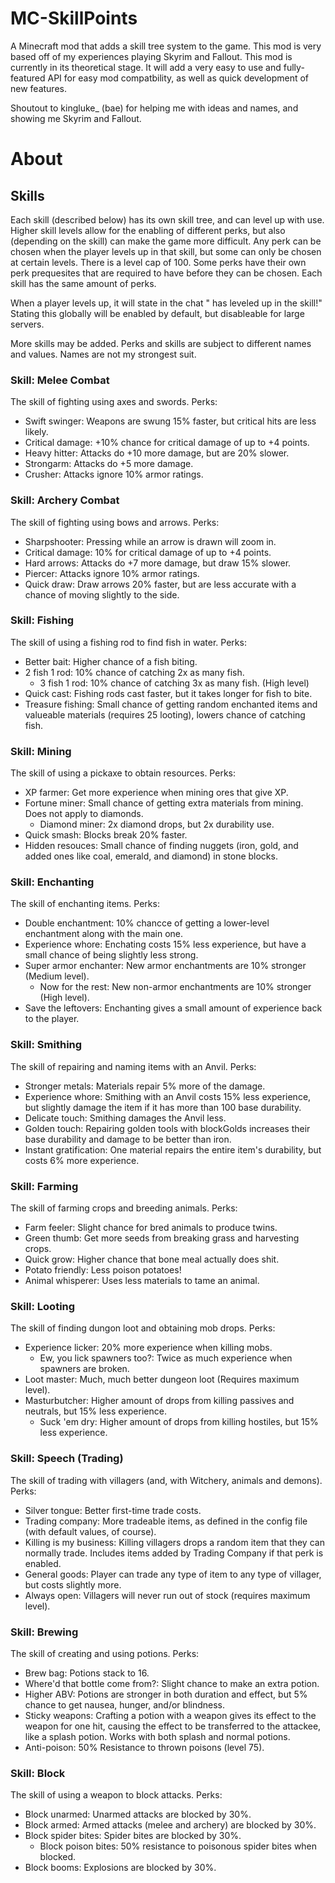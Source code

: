 # MC-SkillPoints
A Minecraft mod that adds a skill tree system to the game. This mod is very based off of my experiences playing Skyrim and Fallout. This mod is currently in its theoretical stage. It will add a very easy to use and fully-featured API for easy mod compatbility, as well as quick development of new features. 

Shoutout to kingluke_ (bae) for helping me with ideas and names, and showing me Skyrim and Fallout.

# About
## Skills
Each skill (described below) has its own skill tree, and can level up with use. Higher skill levels allow for the enabling of different perks, but also (depending on the skill) can make the game more difficult. Any perk can be chosen when the player levels up in that skill, but some can only be chosen at certain levels. There is a level cap of 100. Some perks have their own perk prequesites that are required to have before they can be chosen. Each skill has the same amount of perks.

When a player levels up, it will state in the chat "<user> has leveled up in the <skill> skill!" Stating this globally will be enabled by default, but disableable for large servers.

More skills may be added. Perks and skills are subject to different names and values. Names are not my strongest suit.
### Skill: Melee Combat
The skill of fighting using axes and swords. Perks:
* Swift swinger: Weapons are swung 15% faster, but critical hits are less likely.
* Critical damage: +10% chance for critical damage of up to +4 points.
* Heavy hitter: Attacks do +10 more damage, but are 20% slower.
* Strongarm: Attacks do +5 more damage.
* Crusher: Attacks ignore 10% armor ratings.

### Skill: Archery Combat
The skill of fighting using bows and arrows. Perks:
* Sharpshooter: Pressing <sharpshooter key> while an arrow is drawn will zoom in.
* Critical damage: 10% for critical damage of up to +4 points.
* Hard arrows: Attacks do +7 more damage, but draw 15% slower.
* Piercer: Attacks ignore 10% armor ratings.
* Quick draw: Draw arrows 20% faster, but are less accurate with a chance of moving slightly to the side.

### Skill: Fishing
The skill of using a fishing rod to find fish in water. Perks:
* Better bait: Higher chance of a fish biting.
* 2 fish 1 rod: 10% chance of catching 2x as many fish.
  * 3 fish 1 rod: 10% chance of catching 3x as many fish. (High level)
* Quick cast: Fishing rods cast faster, but it takes longer for fish to bite.
* Treasure fishing: Small chance of getting random enchanted items and valueable materials (requires 25 looting), lowers chance of catching fish.

### Skill: Mining
The skill of using a pickaxe to obtain resources. Perks:
* XP farmer: Get more experience when mining ores that give XP.
* Fortune miner: Small chance of getting extra materials from mining. Does not apply to diamonds.
  * Diamond miner: 2x diamond drops, but 2x durability use.
* Quick smash: Blocks break 20% faster.
* Hidden resouces: Small chance of finding nuggets (iron, gold, and added ones like coal, emerald, and diamond) in stone blocks.

### Skill: Enchanting
The skill of enchanting items. Perks:
* Double enchantment: 10% chancce of getting a lower-level enchantment along with the main one.
* Experience whore: Enchating costs 15% less experience, but have a small chance of being slightly less strong.
* Super armor enchanter: New armor enchantments are 10% stronger (Medium level).
  * Now for the rest: New non-armor enchantments are 10% stronger (High level).
* Save the leftovers: Enchanting gives a small amount of experience back to the player.

### Skill: Smithing
The skill of repairing and naming items with an Anvil. Perks:
* Stronger metals: Materials repair 5% more of the damage.
* Experience whore: Smithing with an Anvil costs 15% less experience, but slightly damage the item if it has more than 100 base durability.
* Delicate touch: Smithing damages the Anvil less.
* Golden touch: Repairing golden tools with blockGolds increases their base durability and damage to be better than iron.
* Instant gratification: One material repairs the entire item's durability, but costs 6% more experience.

### Skill: Farming
The skill of farming crops and breeding animals. Perks:
* Farm feeler: Slight chance for bred animals to produce twins.
* Green thumb: Get more seeds from breaking grass and harvesting crops.
* Quick grow: Higher chance that bone meal actually does shit.
* Potato friendly: Less poison potatoes!
* Animal whisperer: Uses less materials to tame an animal.

### Skill: Looting
The skill of finding dungon loot and obtaining mob drops. Perks:
* Experience licker: 20% more experience when killing mobs.
  * Ew, you lick spawners too?: Twice as much experience when spawners are broken.
* Loot master: Much, much better dungeon loot (Requires maximum level).
* Masturbutcher: Higher amount of drops from killing passives and neutrals, but 15% less experience.
  * Suck 'em dry: Higher amount of drops from killing hostiles, but 15% less experience.

### Skill: Speech (Trading)
The skill of trading with villagers (and, with Witchery, animals and demons). Perks:
* Silver tongue: Better first-time trade costs.
* Trading company: More tradeable items, as defined in the config file (with default values, of course).
* Killing is my business: Killing villagers drops a random item that they can normally trade. Includes items added by Trading Company if that perk is enabled.
* General goods: Player can trade any type of item to any type of villager, but costs slightly more.
* Always open: Villagers will never run out of stock (requires maximum level).

### Skill: Brewing
The skill of creating and using potions. Perks:
* Brew bag: Potions stack to 16.
* Where'd that bottle come from?: Slight chance to make an extra potion.
* Higher ABV: Potions are stronger in both duration and effect, but 5% chance to get nausea, hunger, and/or blindness.
* Sticky weapons: Crafting a potion with a weapon gives its effect to the weapon for one hit, causing the effect to be transferred to the attackee, like a splash potion. Works with both splash and normal potions.
* Anti-poison: 50% Resistance to thrown poisons (level 75).

### Skill: Block
The skill of using a weapon to block attacks. Perks:
* Block unarmed: Unarmed attacks are blocked by 30%.
* Block armed: Armed attacks (melee and archery) are blocked by 30%.
* Block spider bites: Spider bites are blocked by 30%.
  * Block poison bites: 50% resistance to poisonous spider bites when blocked.
* Block booms: Explosions are blocked by 30%.
